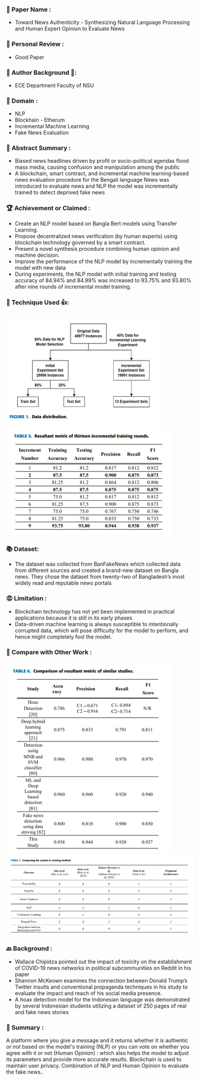 ### 🫠 Paper Name :
- Toward News Authenticity - Synthesizing Natural Language Processing and Human Expert Opinion to Evaluate News

### 🚨 Personal Review : 
- Good Paper 

### 👏 Author Background 👏: 
- ECE Department Faculty of NSU

### 🤷 Domain : 
+ NLP
+ Blockhain - Etherum
+ Incremental Machine Learning
+ Fake News Evaluation

### 🙏 Abstract Summary : 
- Biased news headlines driven by profit or socio-political agendas flood mass media, causing confusion and manipulation among the public
- A blockchain, smart contract, and incremental machine learning-based news evaluation procedure for the Bengali language News was introduced to evaluate news and NLP the model was incrementally trained to detect deprived fake news

### 🏆 Achievement or Claimed : 
- Create an NLP model based on Bangla Bert models using Transfer Learning.
- Propose decentralized news verification (by human experts) using blockchain technology governed by a smart contract.
- Present a novel synthesis procedure combining human opinion and machine decision.
- Improve the performance of the NLP model by incrementally training the model with new data
- During experiments, the NLP model with initial training and testing accuracy of 84.94% and 84.99% was increased to 93.75% and 93.80% after nine rounds of incremental model training.

### 🎯 Technique Used 👍: 

![](../assets/Paper1/1%20(3).png)
![](../assets/Paper1/1%20(1).png)
	
### 📚 Dataset:
- The dataset was collected from BanFakeNews which collected data from different sources and created a brand-new dataset on Bangla news. They chose the dataset from twenty-two of Bangladesh’s most widely read and reputable news portals

### 😡 Limitation : 
- Blockchain technology has not yet been implemented in practical applications because it is still in its early phases
- Data-driven machine learning is always susceptible to intentionally corrupted data, which will pose difficulty for the model to perform, and hence might completely fool the model.

### 🫣 Compare with Other Work :

![](../assets/Paper1/1%20(4).png)
![](../assets/Paper1/1%20(2).png)

### 🔙 Background : 
- Wallace Chipidza pointed out the impact of toxicity on the establishment of COVID-19 news networks in political subcommunities on Reddit in his paper 
- Shannon McKeown examines the connection between Donald Trump’s Twitter insults and conventional propaganda techniques in his study to evaluate the impact and reach of his social media presence.
- A hoax detection model for the Indonesian language was demonstrated by several Indonesian students utilizing a dataset of 250 pages of real and fake news stories 

### 🤔 Summary : 
A platform where you give a message and it returns whether it is authentic or not based on the model's training (NLP) or you can vote on whether you agree with it or not (Human Opinion) : which also helps the model to adjust its parameters and provide more accurate results. Blockchain is used to maintain user privacy. Combination of NLP and Human Opinion to evaluate the fake news..
